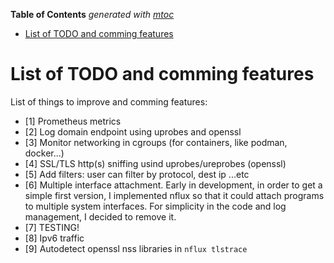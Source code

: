 <!-- START OF TOC !DO NOT EDIT THIS CONTENT MANUALLY-->
**Table of Contents**  *generated with [mtoc](https://github.com/containerscrew/mtoc)*
- [List of TODO and comming features](#list-of-todo-and-comming-features)
<!-- END OF TOC -->
# List of TODO and comming features

List of things to improve and comming features:

- [1] Prometheus metrics
- [2] Log domain endpoint using uprobes and openssl
- [3] Monitor networking in cgroups (for containers, like podman, docker...)
- [4] SSL/TLS http(s) sniffing usind uprobes/ureprobes (openssl)
- [5] Add filters: user can filter by protocol, dest ip ...etc
- [6] Multiple interface attachment. Early in development, in order to get a simple first version, I implemented nflux so that it could attach programs to multiple system interfaces. For simplicity in the code and log management, I decided to remove it.
- [7] TESTING!
- [8] Ipv6 traffic
- [9] Autodetect openssl nss libraries in `nflux tlstrace`
